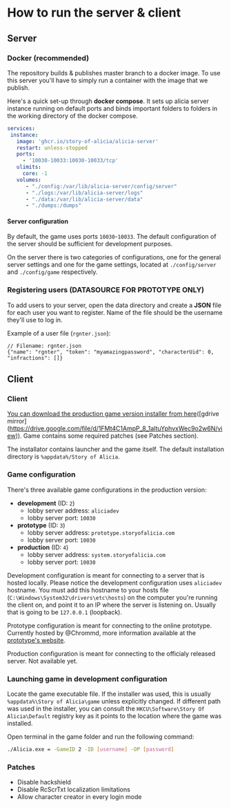 # How to run the server & client
## Server
### Docker (recommended)
The repository builds & publishes master branch to a docker image. To use this server you'll have to simply run a container with the image that we publish.

Here's a quick set-up through **docker compose**. It sets up alicia server instance running on default ports and binds important folders to folders in the working directory of the docker compose.
```yaml
services:
 instance:
   image: 'ghcr.io/story-of-alicia/alicia-server'
   restart: unless-stopped
   ports:
     - '10030-10033:10030-10033/tcp'
   ulimits:
     core: -1
   volumes:
      - "./config:/var/lib/alicia-server/config/server"
      - "./logs:/var/lib/alicia-server/logs"
      - "./data:/var/lib/alicia-server/data"
      - "./dumps:/dumps"
```

#### Server configuration
By default, the game uses ports `10030`-`10033`. The default configuration of the server should be sufficient for development purposes.

On the server there is two categories of configurations, one for the general server settings and one for the game settings, located at `./config/server` and `./config/game` respectively.

### Registering users (DATASOURCE FOR PROTOTYPE ONLY)
To add users to your server, open the data directory and create a **JSON** file for each user you want to register. Name of the file should be the username they'll use to log in. 

Example of a user file (`rgnter.json`):

```json5
// Filename: rgnter.json
{"name": "rgnter", "token": "myamazingpassword", "characterUid": 0, "infractions": []}
```

## Client
### Client
[You can download the production game version installer from here]([https://drive.proton.me/urls/XX1GHBQGEW#WXILQk8JS08f](https://drive.proton.me/urls/37WM215Q1R#NlzxAZSg7VFC))([gdrive mirror](https://drive.google.com/file/d/1FMt4C1AmpP_8_1aItuYphvxWec9o2w6N/view)). Game contains some required patches (see Patches section).

The installator contains launcher and the game itself. The default installation directory is `%appdata%/Story of Alicia`. 

### Game configuration
There's three available game configurations in the production version:
- **development** (ID: `2`)
  - lobby server address: `aliciadev`
  - lobby server port: `10030`
- **prototype** (ID: `3`)
  - lobby server address: `prototype.storyofalicia.com`
  - lobby server port: `10030`
- **production** (ID: `4`)
  - lobby server address: `system.storyofalicia.com`
  - lobby server port: `10030`

Development configuration is meant for connecting to a server that is hosted locally. Please notice the development configuration uses `aliciadev` hostname. You must add this hostname to your hosts file (`C:\Windows\System32\drivers\etc\hosts`) on the computer you're running the client on, and point it to an IP where the server is listening on. Usually that is going to be `127.0.0.1` (loopback).

Prototype configuration is meant for connecting to the online prototype. Currently hosted by @Chrommd, more information available at the [prototype's website](https://bruhvrum.github.io/registertest/).

Production configuration is meant for connecting to the officialy released server. Not available yet.

### Launching game in development configuration

Locate the game executable file. If the installer was used, this is usually `%appdata%\Story of Alicia\game` unless explicitly changed. If different path was used in the installer, you can consult the `HKCU\Software\Story Of Alicia\Default` registry key as it points to the location where the game was installed.

Open terminal in the game folder and run the following command:
```bash
./Alicia.exe = -GameID 2 -ID [username] -OP [password]
```
### Patches
- Disable hackshield
- Disable RcScrTxt localization limitations
- Allow character creator in every login mode
